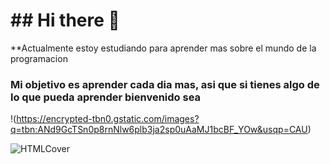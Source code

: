  #   ## Hi there 👋     
  **Actualmente estoy estudiando para aprender mas sobre el mundo de la programacion
### Mi objetivo es aprender cada dia mas, asi que si tienes algo de lo que pueda aprender bienvenido sea
!(https://encrypted-tbn0.gstatic.com/images?q=tbn:ANd9GcTSn0p8rnNlw6plb3ja2sp0uAaMJ1bcBF_YOw&usqp=CAU)

![HTMLCover](https://user-images.githubusercontent.com/81112679/113527562-98b22c00-9583-11eb-9181-7d0f8a6b1048.jpg)
